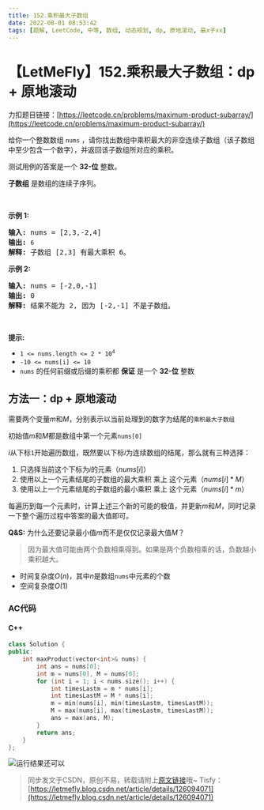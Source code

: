 ```yaml
---
title: 152.乘积最大子数组
date: 2022-08-01 08:53:42
tags: [题解, LeetCode, 中等, 数组, 动态规划, dp, 原地滚动, 最x子xx]
---
```


# 【LetMeFly】152.乘积最大子数组：dp + 原地滚动

力扣题目链接：[https://leetcode.cn/problems/maximum-product-subarray/](https://leetcode.cn/problems/maximum-product-subarray/)

<p>给你一个整数数组 <code>nums</code>&nbsp;，请你找出数组中乘积最大的非空连续子数组（该子数组中至少包含一个数字），并返回该子数组所对应的乘积。</p>

<p>测试用例的答案是一个&nbsp;<strong>32-位</strong> 整数。</p>

<p><strong>子数组</strong> 是数组的连续子序列。</p>

<p>&nbsp;</p>

<p><strong>示例 1:</strong></p>

<pre>
<strong>输入:</strong> nums = [2,3,-2,4]
<strong>输出:</strong> <code>6</code>
<strong>解释:</strong>&nbsp;子数组 [2,3] 有最大乘积 6。
</pre>

<p><strong>示例 2:</strong></p>

<pre>
<strong>输入:</strong> nums = [-2,0,-1]
<strong>输出:</strong> 0
<strong>解释:</strong>&nbsp;结果不能为 2, 因为 [-2,-1] 不是子数组。</pre>

<p>&nbsp;</p>

<p><strong>提示:</strong></p>

<ul>
	<li><code>1 &lt;= nums.length &lt;= 2 * 10<sup>4</sup></code></li>
	<li><code>-10 &lt;= nums[i] &lt;= 10</code></li>
	<li><code>nums</code> 的任何前缀或后缀的乘积都 <strong>保证</strong>&nbsp;是一个 <strong>32-位</strong> 整数</li>
</ul>


    
## 方法一：dp + 原地滚动

需要两个变量$m$和$M$，分别表示以当前处理到的数字为结尾的```乘积最大子数组```

初始值$m$和$M$都是数组中第一个元素```nums[0]```

$i$从下标```1```开始遍历数组，既然要以下标$i$为连续数组的结尾，那么就有三种选择：

1. 只选择当前这个下标为$i$的元素（$nums[i]$）
2. 使用以上一个元素结尾的子数组的最大乘积 乘上 这个元素（$nums[i] * M$）
2. 使用以上一个元素结尾的子数组的最小乘积 乘上 这个元素（$nums[i] * m$）

每遍历到每一个元素时，计算上述三个新的可能的极值，并更新$m$和$M$，同时记录一下整个遍历过程中答案的最大值即可。

**Q&S:** 为什么还要记录最小值$m$而不是仅仅记录最大值$M$？

> 因为最大值可能由两个负数相乘得到。如果是两个负数相乘的话，负数越小乘积越大。

+ 时间复杂度$O(n)$，其中$n$是数组```nums```中元素的个数
+ 空间复杂度$O(1)$

### AC代码

#### C++

```cpp
class Solution {
public:
    int maxProduct(vector<int>& nums) {
        int ans = nums[0];
        int m = nums[0], M = nums[0];
        for (int i = 1; i < nums.size(); i++) {
            int timesLastm = m * nums[i];
            int timesLastM = M * nums[i];
            m = min(nums[i], min(timesLastm, timesLastM));
            M = max(nums[i], max(timesLastm, timesLastM));
            ans = max(ans, M);
        }
        return ans;
    }
};
```

![运行结果还可以](https://img-blog.csdnimg.cn/c4685fff14d54e5c9b7d6652eae1b6e9.jpeg#pic_center)

> 同步发文于CSDN，原创不易，转载请附上[原文链接](https://leetcode.letmefly.xyz/2022/08/01/LeetCode%200152.%E4%B9%98%E7%A7%AF%E6%9C%80%E5%A4%A7%E5%AD%90%E6%95%B0%E7%BB%84/)哦~
> Tisfy：[https://letmefly.blog.csdn.net/article/details/126094071](https://letmefly.blog.csdn.net/article/details/126094071)
